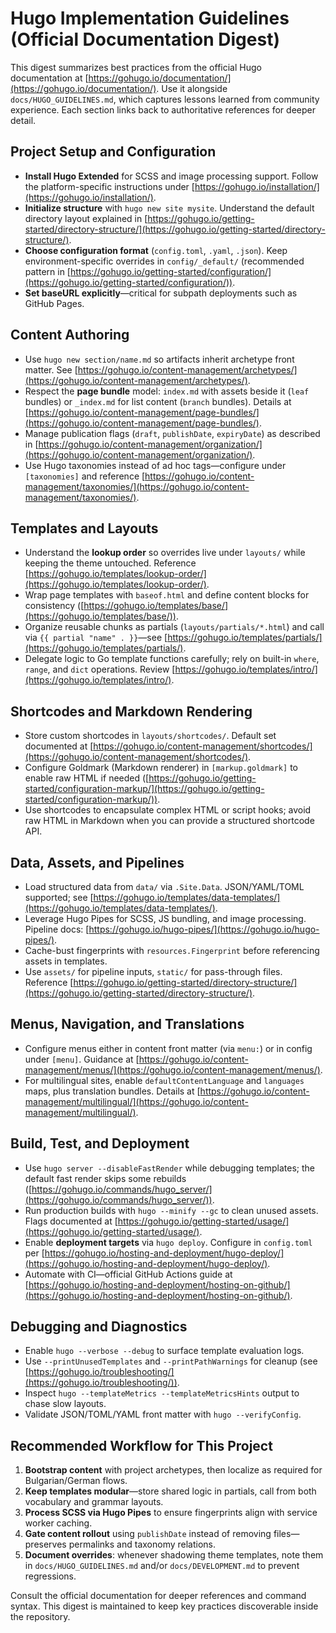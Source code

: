 # Hugo Implementation Guidelines (Official Documentation Digest)

This digest summarizes best practices from the official Hugo documentation at [https://gohugo.io/documentation/](https://gohugo.io/documentation/). Use it alongside `docs/HUGO_GUIDELINES.md`, which captures lessons learned from community experience. Each section links back to authoritative references for deeper detail.

## Project Setup and Configuration

- **Install Hugo Extended** for SCSS and image processing support. Follow the platform-specific instructions under [https://gohugo.io/installation/](https://gohugo.io/installation/).
- **Initialize structure** with `hugo new site mysite`. Understand the default directory layout explained in [https://gohugo.io/getting-started/directory-structure/](https://gohugo.io/getting-started/directory-structure/).
- **Choose configuration format** (`config.toml`, `.yaml`, `.json`). Keep environment-specific overrides in `config/_default/` (recommended pattern in [https://gohugo.io/getting-started/configuration/](https://gohugo.io/getting-started/configuration/)).
- **Set baseURL explicitly**—critical for subpath deployments such as GitHub Pages.

## Content Authoring

- Use `hugo new section/name.md` so artifacts inherit archetype front matter. See [https://gohugo.io/content-management/archetypes/](https://gohugo.io/content-management/archetypes/).
- Respect the **page bundle** model: `index.md` with assets beside it (`leaf` bundles) or `_index.md` for list content (`branch` bundles). Details at [https://gohugo.io/content-management/page-bundles/](https://gohugo.io/content-management/page-bundles/).
- Manage publication flags (`draft`, `publishDate`, `expiryDate`) as described in [https://gohugo.io/content-management/organization/](https://gohugo.io/content-management/organization/).
- Use Hugo taxonomies instead of ad hoc tags—configure under `[taxonomies]` and reference [https://gohugo.io/content-management/taxonomies/](https://gohugo.io/content-management/taxonomies/).

## Templates and Layouts

- Understand the **lookup order** so overrides live under `layouts/` while keeping the theme untouched. Reference [https://gohugo.io/templates/lookup-order/](https://gohugo.io/templates/lookup-order/).
- Wrap page templates with `baseof.html` and define content blocks for consistency ([https://gohugo.io/templates/base/](https://gohugo.io/templates/base/)).
- Organize reusable chunks as partials (`layouts/partials/*.html`) and call via `{{ partial "name" . }}`—see [https://gohugo.io/templates/partials/](https://gohugo.io/templates/partials/).
- Delegate logic to Go template functions carefully; rely on built-in `where`, `range`, and `dict` operations. Review [https://gohugo.io/templates/intro/](https://gohugo.io/templates/intro/).

## Shortcodes and Markdown Rendering

- Store custom shortcodes in `layouts/shortcodes/`. Default set documented at [https://gohugo.io/content-management/shortcodes/](https://gohugo.io/content-management/shortcodes/).
- Configure Goldmark (Markdown renderer) in `[markup.goldmark]` to enable raw HTML if needed ([https://gohugo.io/getting-started/configuration-markup/](https://gohugo.io/getting-started/configuration-markup/)).
- Use shortcodes to encapsulate complex HTML or script hooks; avoid raw HTML in Markdown when you can provide a structured shortcode API.

## Data, Assets, and Pipelines

- Load structured data from `data/` via `.Site.Data`. JSON/YAML/TOML supported; see [https://gohugo.io/templates/data-templates/](https://gohugo.io/templates/data-templates/).
- Leverage Hugo Pipes for SCSS, JS bundling, and image processing. Pipeline docs: [https://gohugo.io/hugo-pipes/](https://gohugo.io/hugo-pipes/).
- Cache-bust fingerprints with `resources.Fingerprint` before referencing assets in templates.
- Use `assets/` for pipeline inputs, `static/` for pass-through files. Reference [https://gohugo.io/getting-started/directory-structure/](https://gohugo.io/getting-started/directory-structure/).

## Menus, Navigation, and Translations

- Configure menus either in content front matter (via `menu:`) or in config under `[menu]`. Guidance at [https://gohugo.io/content-management/menus/](https://gohugo.io/content-management/menus/).
- For multilingual sites, enable `defaultContentLanguage` and `languages` maps, plus translation bundles. Details at [https://gohugo.io/content-management/multilingual/](https://gohugo.io/content-management/multilingual/).

## Build, Test, and Deployment

- Use `hugo server --disableFastRender` while debugging templates; the default fast render skips some rebuilds ([https://gohugo.io/commands/hugo_server/](https://gohugo.io/commands/hugo_server/)).
- Run production builds with `hugo --minify --gc` to clean unused assets. Flags documented at [https://gohugo.io/getting-started/usage/](https://gohugo.io/getting-started/usage/).
- Enable **deployment targets** via `hugo deploy`. Configure in `config.toml` per [https://gohugo.io/hosting-and-deployment/hugo-deploy/](https://gohugo.io/hosting-and-deployment/hugo-deploy/).
- Automate with CI—official GitHub Actions guide at [https://gohugo.io/hosting-and-deployment/hosting-on-github/](https://gohugo.io/hosting-and-deployment/hosting-on-github/).

## Debugging and Diagnostics

- Enable `hugo --verbose --debug` to surface template evaluation logs.
- Use `--printUnusedTemplates` and `--printPathWarnings` for cleanup (see [https://gohugo.io/troubleshooting/](https://gohugo.io/troubleshooting/)).
- Inspect `hugo --templateMetrics --templateMetricsHints` output to chase slow layouts.
- Validate JSON/TOML/YAML front matter with `hugo --verifyConfig`.

## Recommended Workflow for This Project

1. **Bootstrap content** with project archetypes, then localize as required for Bulgarian/German flows.
2. **Keep templates modular**—store shared logic in partials, call from both vocabulary and grammar layouts.
3. **Process SCSS via Hugo Pipes** to ensure fingerprints align with service worker caching.
4. **Gate content rollout** using `publishDate` instead of removing files—preserves permalinks and taxonomy relations.
5. **Document overrides**: whenever shadowing theme templates, note them in `docs/HUGO_GUIDELINES.md` and/or `docs/DEVELOPMENT.md` to prevent regressions.

Consult the official documentation for deeper references and command syntax. This digest is maintained to keep key practices discoverable inside the repository.
